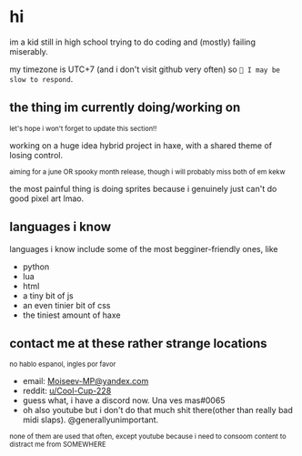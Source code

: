 # hi
im a kid still in high school trying to do coding and (mostly) failing miserably.

my timezone is UTC+7 (and i don't visit github very often) so  ``💭 I may be slow to respond``.

## the thing im currently doing/working on
<sup>let's hope i won't forget to update this section!!</sup>

working on a huge idea hybrid project in haxe, with a shared theme of losing control.

<sup>aiming for a june OR spooky month release, though i will probably miss both of em kekw</sup>

the most painful thing is doing sprites because i genuinely just can't do good pixel art lmao.

## languages i know
languages i know include some of the most begginer-friendly ones, like
- python
- lua
- html
- a tiny bit of js
- an even tinier bit of css
- the tiniest amount of haxe
<!-- - oh and also like absolutely no experience with c-like languages -->

## contact me at these rather strange locations
<sub>no hablo espanol, ingles por favor</sub>
- email: [Moiseev-MP@yandex.com](mailto:Moiseev-MP@yandex.com)
- reddit: [u/Cool-Cup-228](https://reddit.com/u/Cool-Cup-228)
- guess what, i have a discord now. Una ves mas\#0065
- oh also youtube but i don't do that much shit there(other than really bad midi slaps). @generallyunimportant.

<sup>none of them are used that often, except youtube because i need to consoom content to distract me from SOMEWHERE</sup>
